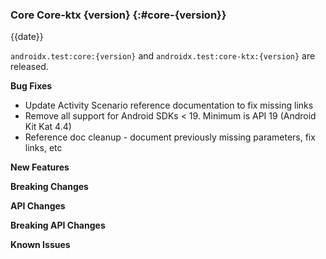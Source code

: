 ### Core Core-ktx {version} {:#core-{version}}

{{date}}

`androidx.test:core:{version}` and `androidx.test:core-ktx:{version}` are released.

**Bug Fixes**

* Update Activity Scenario reference documentation to fix missing links
* Remove all support for Android SDKs < 19. Minimum is API 19 (Android Kit Kat 4.4)
* Reference doc cleanup - document previously missing parameters, fix links, etc

**New Features**

**Breaking Changes**

**API Changes**

**Breaking API Changes**

**Known Issues**
